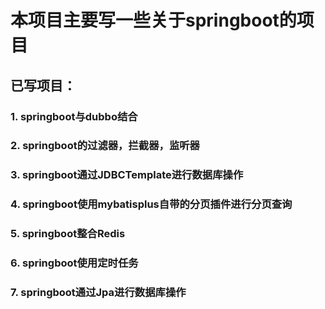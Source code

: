 # 本项目主要写一些关于springboot的项目
## 已写项目：
### 1. springboot与dubbo结合
### 2. springboot的过滤器，拦截器，监听器
### 3. springboot通过JDBCTemplate进行数据库操作
### 4. springboot使用mybatisplus自带的分页插件进行分页查询
### 5. springboot整合Redis
### 6. springboot使用定时任务 
### 7. springboot通过Jpa进行数据库操作

